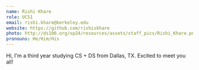 ```yaml
---
name: Rishi Khare
role: UCS1
email: rishi.khare@berkeley.edu
website: https://github.com/rishiskhare
photo: http://ds100.org/sp24/resources/assets/staff_pics/Rishi_Khare.png
pronouns: He/Him/His
---
```


Hi, I'm a third year studying CS + DS from Dallas, TX. Excited to meet you all!
